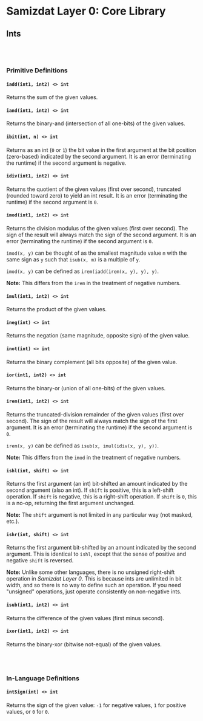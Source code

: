 Samizdat Layer 0: Core Library
==============================

Ints
----

<br><br>
### Primitive Definitions

#### `iadd(int1, int2) <> int`

Returns the sum of the given values.

#### `iand(int1, int2) <> int`

Returns the binary-and (intersection of all one-bits) of the given values.

#### `ibit(int, n) <> int`

Returns as an int (`0` or `1`) the bit value in the first
argument at the bit position (zero-based) indicated by the second
argument. It is an error (terminating the runtime) if the second
argument is negative.

#### `idiv(int1, int2) <> int`

Returns the quotient of the given values (first over second),
truncated (rounded toward zero) to yield an int result. It is an
error (terminating the runtime) if the second argument is `0`.

#### `imod(int1, int2) <> int`

Returns the division modulus of the given values (first over
second). The sign of the result will always match the sign of the
second argument. It is an error (terminating the runtime) if the
second argument is `0`.

`imod(x, y)` can be thought of as the smallest magnitude value `m` with
the same sign as `y` such that `isub(x, m)` is a multiple of `y`.

`imod(x, y)` can be defined as `irem(iadd(irem(x, y), y), y)`.

**Note:** This differs from the `irem` in the treatment of negative
numbers.

#### `imul(int1, int2) <> int`

Returns the product of the given values.

#### `ineg(int) <> int`

Returns the negation (same magnitude, opposite sign) of the given
value.

#### `inot(int) <> int`

Returns the binary complement (all bits opposite) of the given value.

#### `ior(int1, int2) <> int`

Returns the binary-or (union of all one-bits) of the given values.

#### `irem(int1, int2) <> int`

Returns the truncated-division remainder of the given values (first
over second). The sign of the result will always match the sign of the
first argument. It is an error (terminating the runtime) if the second
argument is `0`.

`irem(x, y)` can be defined as `isub(x, imul(idiv(x, y), y))`.

**Note:** This differs from the `imod` in the treatment of negative
numbers.

#### `ishl(int, shift) <> int`

Returns the first argument (an int) bit-shifted an amount indicated
by the second argument (also an int). If `shift` is positive, this
is a left-shift operation. If `shift` is negative, this is a right-shift
operation. If `shift` is `0`, this is a no-op, returning the first
argument unchanged.

**Note:** The `shift` argument is not limited in any particular way (not
masked, etc.).

#### `ishr(int, shift) <> int`

Returns the first argument bit-shifted by an amount indicated by the
second argument. This is identical to `ishl`, except that the sense of
positive and negative `shift` is reversed.

**Note:** Unlike some other languages, there is no unsigned right-shift
operation in *Samizdat Layer 0*. This is because ints are unlimited
in bit width, and so there is no way to define such an operation. If
you need "unsigned" operations, just operate consistently on
non-negative ints.

#### `isub(int1, int2) <> int`

Returns the difference of the given values (first minus second).

#### `ixor(int1, int2) <> int`

Returns the binary-xor (bitwise not-equal) of the given values.


<br><br>
### In-Language Definitions

#### `intSign(int) <> int`

Returns the sign of the given value: `-1` for negative values,
`1` for positive values, or `0` for `0`.

